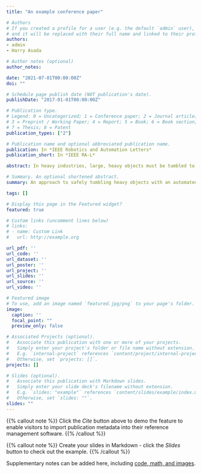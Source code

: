 ```yaml
---
title: "An example conference paper"

# Authors
# If you created a profile for a user (e.g. the default `admin` user), write the username (folder name) here 
# and it will be replaced with their full name and linked to their profile.
authors:
- admin
- Harry Asada

# Author notes (optional)
author_notes:

date: "2021-07-01T00:00:00Z"
doi: ""

# Schedule page publish date (NOT publication's date).
publishDate: "2017-01-01T00:00:00Z"

# Publication type.
# Legend: 0 = Uncategorized; 1 = Conference paper; 2 = Journal article;
# 3 = Preprint / Working Paper; 4 = Report; 5 = Book; 6 = Book section;
# 7 = Thesis; 8 = Patent
publication_types: ["2"]

# Publication name and optional abbreviated publication name.
publication: In *IEEE Robotics and Automation Letters*
publication_short: In *IEEE RA-L*

abstract: In heavy industries, large, heavy objects must be tumbled to access features on their bottoms and sides for assembly and maintenance. Traditional manual operations using a single-cable crane are high-risk, and difficult for less experienced workers. Automating the tumbling process is made challenging due to the presence of kinematic and static singularities which are shown to occur when a single-cable crane loses control over the block being tumbled. Here, an autonomous method for safely tumbling a heavy block sitting on a surface using a two-cable crane is presented. Two winches controlling a pair of cables on a crane are coordinated in such a way that a) the block cannot slip on the floor, b) the block is not lifted into the air, and c) the block is under quasi-static balanced control at all times. A control algorithm for coordinating the two winches is developed for safely tumbling a block without slipping or becoming airborne as well as for eliminating the effect of singularities. A small-scale prototype is developed and the control algorithm is implemented and evaluated experimentally.

# Summary. An optional shortened abstract.
summary: An approach to safely tumbling heavy objects with an automated crane.

tags: []

# Display this page in the Featured widget?
featured: true

# Custom links (uncomment lines below)
# links:
# - name: Custom Link
#   url: http://example.org

url_pdf: ''
url_code: ''
url_dataset: ''
url_poster: ''
url_project: ''
url_slides: ''
url_source: ''
url_video: ''

# Featured image
# To use, add an image named `featured.jpg/png` to your page's folder. 
image:
  caption: ''
  focal_point: ""
  preview_only: false

# Associated Projects (optional).
#   Associate this publication with one or more of your projects.
#   Simply enter your project's folder or file name without extension.
#   E.g. `internal-project` references `content/project/internal-project/index.md`.
#   Otherwise, set `projects: []`.
projects: []

# Slides (optional).
#   Associate this publication with Markdown slides.
#   Simply enter your slide deck's filename without extension.
#   E.g. `slides: "example"` references `content/slides/example/index.md`.
#   Otherwise, set `slides: ""`.
slides: ""
---
```


{{% callout note %}}
Click the *Cite* button above to demo the feature to enable visitors to import publication metadata into their reference management software.
{{% /callout %}}

{{% callout note %}}
Create your slides in Markdown - click the *Slides* button to check out the example.
{{% /callout %}}

Supplementary notes can be added here, including [code, math, and images](https://wowchemy.com/docs/writing-markdown-latex/).
